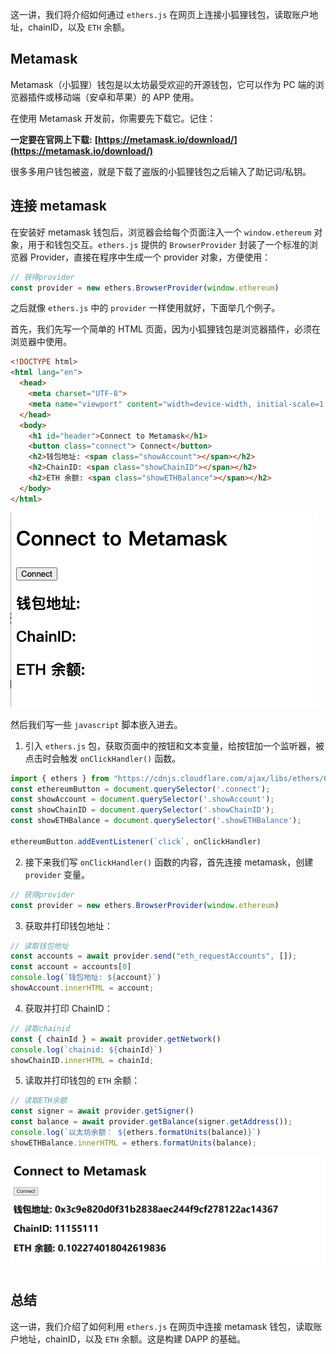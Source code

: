 
这一讲，我们将介绍如何通过 `ethers.js` 在网页上连接小狐狸钱包，读取账户地址，chainID，以及 `ETH` 余额。

## **Metamask**

Metamask（小狐狸）钱包是以太坊最受欢迎的开源钱包，它可以作为 PC 端的浏览器插件或移动端（安卓和苹果）的 APP 使用。

在使用 Metamask 开发前，你需要先下载它。记住：

**一定要在官网上下载:** **[https://metamask.io/download/](https://metamask.io/download/)**

很多多用户钱包被盗，就是下载了盗版的小狐狸钱包之后输入了助记词/私钥。

## **连接 metamask**

在安装好 metamask 钱包后，浏览器会给每个页面注入一个 `window.ethereum` 对象，用于和钱包交互。`ethers.js` 提供的 `BrowserProvider` 封装了一个标准的浏览器 Provider，直接在程序中生成一个 provider 对象，方便使用：

```javascript
// 获得provider
const provider = new ethers.BrowserProvider(window.ethereum)
```

之后就像 `ethers.js` 中的 `provider` 一样使用就好，下面举几个例子。

首先，我们先写一个简单的 HTML 页面，因为小狐狸钱包是浏览器插件，必须在浏览器中使用。

```html
<!DOCTYPE html>
<html lang="en">
  <head>
    <meta charset="UTF-8">
    <meta name="viewport" content="width=device-width, initial-scale=1.0">
  </head>
  <body>
    <h1 id="header">Connect to Metamask</h1>
    <button class="connect"> Connect</button>
    <h2>钱包地址: <span class="showAccount"></span></h2>
    <h2>ChainID: <span class="showChainID"></span></h2>
    <h2>ETH 余额: <span class="showETHBalance"></span></h2>
  </body>
</html>
```

![](static/ERCKbNGTXoFojYxJmp1cRv7qnhO.png)

然后我们写一些 `javascript` 脚本嵌入进去。

1. 引入 `ethers.js` 包，获取页面中的按钮和文本变量，给按钮加一个监听器，被点击时会触发 `onClickHandler()` 函数。

```javascript
import { ethers } from "https://cdnjs.cloudflare.com/ajax/libs/ethers/6.2.3/ethers.js";
const ethereumButton = document.querySelector('.connect');
const showAccount = document.querySelector('.showAccount');
const showChainID = document.querySelector('.showChainID');
const showETHBalance = document.querySelector('.showETHBalance');

ethereumButton.addEventListener(`click`, onClickHandler)
```

2. 接下来我们写 `onClickHandler()` 函数的内容，首先连接 metamask，创建 `provider` 变量。

```javascript
// 获得provider
const provider = new ethers.BrowserProvider(window.ethereum)
```

3. 获取并打印钱包地址：

```javascript
// 读取钱包地址
const accounts = await provider.send("eth_requestAccounts", []);
const account = accounts[0]
console.log(`钱包地址: ${account}`)
showAccount.innerHTML = account;
```

4. 获取并打印 ChainID：

```javascript
// 读取chainid
const { chainId } = await provider.getNetwork()
console.log(`chainid: ${chainId}`)
showChainID.innerHTML = chainId;
```

5. 读取并打印钱包的 `ETH` 余额：

```javascript
// 读取ETH余额
const signer = await provider.getSigner()
const balance = await provider.getBalance(signer.getAddress());
console.log(`以太坊余额： ${ethers.formatUnits(balance)}`)
showETHBalance.innerHTML = ethers.formatUnits(balance);
```

![](static/XBNAbNfEgoHwQ7xFsELcBvxMnwg.png)

## **总结**

这一讲，我们介绍了如何利用 `ethers.js` 在网页中连接 metamask 钱包，读取账户地址，chainID，以及 `ETH` 余额。这是构建 DAPP 的基础。

